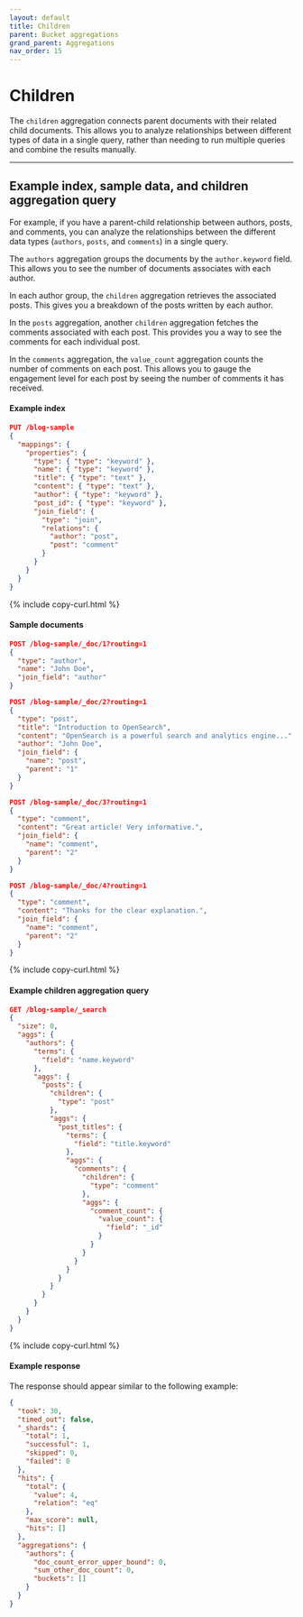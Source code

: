 ```yaml
---
layout: default
title: Children
parent: Bucket aggregations
grand_parent: Aggregations
nav_order: 15
---
```


# Children

The `children` aggregation connects parent documents with their related child documents. This allows you to analyze relationships between different types of data in a single query, rather than needing to run multiple queries and combine the results manually.

---

## Example index, sample data, and children aggregation query

For example, if you have a parent-child relationship between authors, posts, and comments, you can analyze the relationships between the different data types (`authors`, `posts`, and `comments`) in a single query. 

The `authors` aggregation groups the documents by the `author.keyword` field. This allows you to see the number of documents associates with each author. 

In each author group, the `children` aggregation retrieves the associated posts. This gives you a breakdown of the posts written by each author. 

In the `posts` aggregation, another `children` aggregation fetches the comments associated with each post. This provides you a way to see the comments for each individual post. 

In the `comments` aggregation, the `value_count` aggregation counts the number of comments on each post. This allows you to gauge the engagement level for each post by seeing the number of comments it has received. 

#### Example index 

```json
PUT /blog-sample
{
  "mappings": {
    "properties": {
      "type": { "type": "keyword" },
      "name": { "type": "keyword" },
      "title": { "type": "text" },
      "content": { "type": "text" },
      "author": { "type": "keyword" },
      "post_id": { "type": "keyword" },
      "join_field": {
        "type": "join",
        "relations": {
          "author": "post",
          "post": "comment"
        }
      }
    }
  }
}
```
{% include copy-curl.html %}

#### Sample documents

```json
POST /blog-sample/_doc/1?routing=1
{
  "type": "author",
  "name": "John Doe",
  "join_field": "author"
}

POST /blog-sample/_doc/2?routing=1
{
  "type": "post",
  "title": "Introduction to OpenSearch",
  "content": "OpenSearch is a powerful search and analytics engine...",
  "author": "John Doe",
  "join_field": {
    "name": "post",
    "parent": "1"
  }
}

POST /blog-sample/_doc/3?routing=1
{
  "type": "comment",
  "content": "Great article! Very informative.",
  "join_field": {
    "name": "comment",
    "parent": "2"
  }
}

POST /blog-sample/_doc/4?routing=1
{
  "type": "comment",
  "content": "Thanks for the clear explanation.",
  "join_field": {
    "name": "comment",
    "parent": "2"
  }
}
```
{% include copy-curl.html %}

#### Example children aggregation query

```json
GET /blog-sample/_search
{
  "size": 0,
  "aggs": {
    "authors": {
      "terms": {
        "field": "name.keyword"
      },
      "aggs": {
        "posts": {
          "children": {
            "type": "post"
          },
          "aggs": {
            "post_titles": {
              "terms": {
                "field": "title.keyword"
              },
              "aggs": {
                "comments": {
                  "children": {
                    "type": "comment"
                  },
                  "aggs": {
                    "comment_count": {
                      "value_count": {
                        "field": "_id"
                      }
                    }
                  }
                }
              }
            }
          }
        }
      }
    }
  }
}
```
{% include copy-curl.html %}

#### Example response

The response should appear similar to the following example:

```json
{
  "took": 30,
  "timed_out": false,
  "_shards": {
    "total": 1,
    "successful": 1,
    "skipped": 0,
    "failed": 0
  },
  "hits": {
    "total": {
      "value": 4,
      "relation": "eq"
    },
    "max_score": null,
    "hits": []
  },
  "aggregations": {
    "authors": {
      "doc_count_error_upper_bound": 0,
      "sum_other_doc_count": 0,
      "buckets": []
    }
  }
}
```

